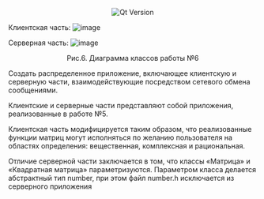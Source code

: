 <p align = "center">
  <img src = "https://img.shields.io/badge/Qt_Creator-5.0.2-41CD52?style=plastic&logo=Qt&labelColor=black" alt = "Qt Version">
</p>

Клиентская часть:
![image](https://github.com/suzzerain/OOP_Labs/assets/101402419/6b4ecf2f-d723-418f-b758-b24656b0e6ec)


Серверная часть:
![image](https://github.com/suzzerain/OOP_Labs/assets/101402419/a51f3c89-c236-4bcf-bf2e-96cb2a140cdb)

<p align = "center"> Рис.6. Диаграмма классов работы №6 </p>

Создать распределенное приложение, включающее клиентскую и серверную части, взаимодействующие посредством сетевого обмена сообщениями.

Клиентские и серверные части представляют собой приложения, реализованные в работе №5.

Клиентская часть модифицируется таким образом, что реализованные функции матриц могут исполняться по желанию пользователя на областях определения: вещественная, комплексная и рациональная.

Отличие серверной части заключается в том, что классы «Матрица» и «Квадратная матрица» параметризуются. Параметром класса делается абстрактный тип number, при этом файл number.h исключается из серверного приложения
